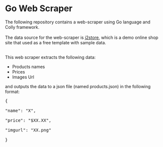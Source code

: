 
# Go Web Scraper

The following repository contains a web-scraper using Go language and Colly framework. <br /> <br />
The data source for the web-scraper is [j2store](http://j2store.net/demo/index.php/shop), which is a demo online shop site that used as a free template with sample data. <br /> <br />

This web scraper extracts the following data:
* Products names
* Prices
* Images Url <br />

and outputs the data to a json file (named products.json) in the following format: <br />
<pre>{ <br />
"name": "X", <br />
"price": "$XX.XX", <br />
"imgurl": "XX.png" <br />
}</pre>
